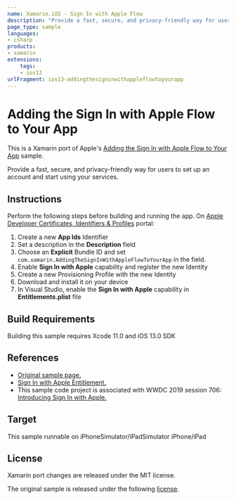 ```yaml
---
name: Xamarin.iOS - Sign In with Apple Flow
description: "Provide a fast, secure, and privacy-friendly way for users to set up an account and start using your services (iOS13)"
page_type: sample
languages:
- csharp
products:
- xamarin
extensions:
    tags:
    - ios13
urlFragment: ios13-addingthesigninwithappleflowtoyourapp
---
```

# Adding the Sign In with Apple Flow to Your App

This is a Xamarin port of Apple's [Adding the Sign In with Apple Flow to Your App][1] sample.

Provide a fast, secure, and privacy-friendly way for users to set up an account and start using your services.

## Instructions

Perform the following steps before building and running the app. On [Apple Developer Certificates, Identifiers & Profiles][5] portal:

1. Create a new **App Ids** Identifier
2. Set a description in the **Description** field
3. Choose an **Explicit** Bundle ID and set `com.xamarin.AddingTheSignInWithAppleFlowToYourApp` in the field.
4. Enable **Sign In with Apple** capability and register the new Identity
5. Create a new Provisioning Profile with the new Identity
6. Download and install it on your device
7. In Visual Studio, enable the **Sign In with Apple** capability in **Entitlements.plist** file

## Build Requirements

Building this sample requires Xcode 11.0 and iOS 13.0 SDK

## References

- [Original sample page.][1]
- [Sign In with Apple Entitlement.][2]
- This sample code project is associated with WWDC 2019 session 706: [Introducing Sign In with Apple.][3]

## Target

This sample runnable on iPhoneSimulator/iPadSimulator iPhone/iPad

## License

Xamarin port changes are released under the MIT license.

The original sample is released under the following [license][4].

[1]: https://developer.apple.com/documentation/authenticationservices/adding_the_sign_in_with_apple_flow_to_your_app
[2]: https://developer.apple.com/documentation/bundleresources/entitlements/com_apple_developer_applesignin
[3]: https://developer.apple.com/videos/play/wwdc19/706/
[4]: ./LICENSE/LICENSE.txt
[5]: https://developer.apple.com/account/resources/identifiers/list

